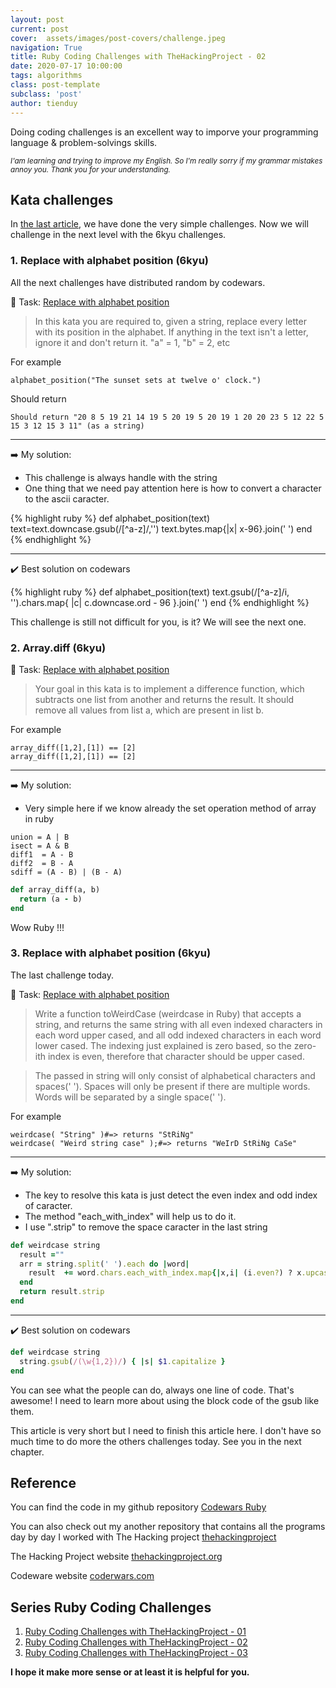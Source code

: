 ```yaml
---
layout: post
current: post
cover:  assets/images/post-covers/challenge.jpeg
navigation: True
title: Ruby Coding Challenges with TheHackingProject - 02
date: 2020-07-17 10:00:00
tags: algorithms
class: post-template
subclass: 'post'
author: tienduy
---
```


Doing coding challenges is an excellent way to imporve your programming language & problem-solvings skills.

<sub>_I'am learning and trying to improve my English. So I'm really sorry if my grammar mistakes annoy you. Thank you for your understanding._</sub>

## Kata challenges

In [the last article](/coding-challenges/ruby-codling-challenges-with-the-hacking-project-01/), we have done the very simple challenges. Now we will challenge in the next level with the 6kyu challenges.

### 1. Replace with alphabet position (6kyu)

All the next challenges have distributed random by codewars.

:bell: Task: [Replace with alphabet position](https://www.codewars.com/kata/546f922b54af40e1e90001da/train/ruby)

> In this kata you are required to, given a string, replace every letter with its position in the alphabet. If anything in the text isn't a letter, ignore it and don't return it.
> "a" = 1, "b" = 2, etc

For example

```
alphabet_position("The sunset sets at twelve o' clock.")
```

Should return

```
Should return "20 8 5 19 21 14 19 5 20 19 5 20 19 1 20 20 23 5 12 22 5 15 3 12 15 3 11" (as a string)
```
---

:arrow_right: My solution:

- This challenge is always handle with the string
- One thing that we need pay attention here is how to convert a character to the ascii caracter.


{% highlight ruby %}
  def alphabet_position(text)
    text=text.downcase.gsub(/[^a-z]/,'')
    text.bytes.map{|x| x-96}.join(' ')
  end
{% endhighlight %}


---

:heavy_check_mark: Best solution on codewars

{% highlight ruby %}
  def alphabet_position(text)
    text.gsub(/[^a-z]/i, '').chars.map{ |c| c.downcase.ord - 96 }.join(' ')
  end
{% endhighlight %}

This challenge is still not difficult for you, is it?
We will see the next one.

### 2. Array.diff (6kyu)

:bell: Task: [Replace with alphabet position](https://www.codewars.com/kata/546f922b54af40e1e90001da/train/ruby)

> Your goal in this kata is to implement a difference function, which subtracts one list from another and returns the result. It should remove all values from list a, which are present in list b.

For example

```
array_diff([1,2],[1]) == [2]
array_diff([1,2],[1]) == [2]
```

---

:arrow_right: My solution:

- Very simple here if we know already the set operation method of array in ruby

```
union = A | B
isect = A & B
diff1  = A - B
diff2  = B - A
sdiff = (A - B) | (B - A)
```

```ruby
def array_diff(a, b)
  return (a - b)
end
```

Wow Ruby !!!

### 3. Replace with alphabet position (6kyu)

The last challenge today.

:bell: Task: [Replace with alphabet position](https://www.codewars.com/kata/546f922b54af40e1e90001da/train/ruby)

> Write a function toWeirdCase (weirdcase in Ruby) that accepts a string, and returns the same string with all even indexed characters in each word upper cased, and all odd indexed characters in each word lower cased. The indexing just explained is zero based, so the zero-ith index is even, therefore that character should be upper cased.

> The passed in string will only consist of alphabetical characters and spaces(' '). Spaces will only be present if there are multiple words. Words will be separated by a single space(' ').

For example

```
weirdcase( "String" )#=> returns "StRiNg"
weirdcase( "Weird string case" );#=> returns "WeIrD StRiNg CaSe"
```

---

:arrow_right: My solution:

- The key to resolve this kata is just detect the even index and odd index of caracter.
- The method "each_with_index" will help us to do it.
- I use ".strip" to remove the space caracter in the last string

```ruby
def weirdcase string
  result =""
  arr = string.split(' ').each do |word|
    result  += word.chars.each_with_index.map{|x,i| (i.even?) ? x.upcase: x.downcase}.join('') + " "
  end
  return result.strip
end
```

---

:heavy_check_mark: Best solution on codewars

```ruby
def weirdcase string
  string.gsub(/(\w{1,2})/) { |s| $1.capitalize }
end
```

You can see what the people can do, always one line of code. That's awesome!
I need to learn more about using the block code of the gsub like them.

This article is very short but I need to finish this article here. I don't have so much time to do more the others challenges today. See you in the next chapter.

## Reference

You can find the code in my github repository <i class="fab fa-github"></i> [Codewars Ruby](https://github.com/tienduy-nguyen/coding-challenge/tree/master/codewars-ruby)

You can also check out my another repository that contains all the programs day by day I worked with The Hacking project <i class="fab fa-github"></i> [thehackingproject](https://github.com/tienduy-nguyen/thehackingproject)

The Hacking Project website [thehackingproject.org](https://www.thehackingproject.org/)

Codeware website [coderwars.com](https://codewars.com)

## Series Ruby Coding Challenges

1. [Ruby Coding Challenges with TheHackingProject - 01](/coding-challenges/ruby-codling-challenges-with-the-hacking-project-01)
2. [Ruby Coding Challenges with TheHackingProject - 02](/coding-challenges/ruby-codling-challenges-with-the-hacking-project-02)
3. [Ruby Coding Challenges with TheHackingProject - 03](/coding-challenges/ruby-codling-challenges-with-the-hacking-project-03)

**I hope it make more sense or at least it is helpful for you.**